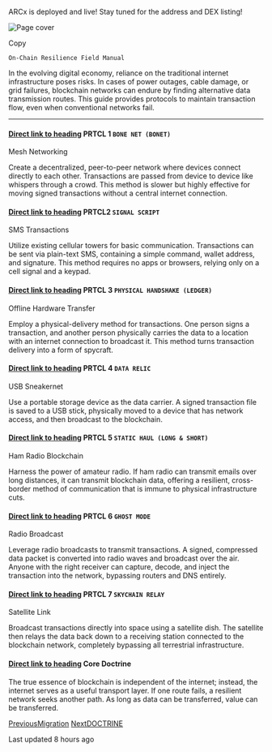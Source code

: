 ARCx is deployed and live! Stay tuned for the address and DEX listing!

![Page cover](https://artifact-virtual.gitbook.io/artifact-virtual/~gitbook/image?url=https%3A%2F%2F2085825860-files.gitbook.io%2F%7E%2Ffiles%2Fv0%2Fb%2Fgitbook-x-prod.appspot.com%2Fo%2Fspaces%252FrJCQSAserS2RzkJmDWnn%252Fuploads%252FDkVh8lYoXNaRvT0fxZaF%252FGemini_Generated_Image_6w9zc6w9zc6w9zc6%2520%281%29.png%3Falt%3Dmedia%26token%3Ddc3da75b-b22d-43af-9766-0aa3ddc39498&width=1248&dpr=4&quality=100&sign=e5a2c8bb&sv=2)

Copy

```inline-grid min-w-full grid-cols-[auto_1fr] [count-reset:line] print:whitespace-pre-wrap
On-Chain Resilience Field Manual
```

In the evolving digital economy, reliance on the traditional internet infrastructure poses risks. In cases of power outages, cable damage, or grid failures, blockchain networks can endure by finding alternative data transmission routes. This guide provides protocols to maintain transaction flow, even when conventional networks fail.

* * *

#### [Direct link to heading](https://artifact-virtual.gitbook.io/artifact-virtual/home/darknet-continuum\#prtcl1-bone-net-bonet)    **PRTCL** **1** `BONE NET (BONET)`

Mesh Networking

Create a decentralized, peer-to-peer network where devices connect directly to each other. Transactions are passed from device to device like whispers through a crowd. This method is slower but highly effective for moving signed transactions without a central internet connection.

#### [Direct link to heading](https://artifact-virtual.gitbook.io/artifact-virtual/home/darknet-continuum\#prtcl2-signal-script)    PRTCL2 `SIGNAL SCRIPT`

SMS Transactions

Utilize existing cellular towers for basic communication. Transactions can be sent via plain-text SMS, containing a simple command, wallet address, and signature. This method requires no apps or browsers, relying only on a cell signal and a keypad.

#### [Direct link to heading](https://artifact-virtual.gitbook.io/artifact-virtual/home/darknet-continuum\#prtcl3-physical-handshake-ledger)    **PRTCL** **3** `PHYSICAL HANDSHAKE (LEDGER)`

Offline Hardware Transfer

Employ a physical-delivery method for transactions. One person signs a transaction, and another person physically carries the data to a location with an internet connection to broadcast it. This method turns transaction delivery into a form of spycraft.

#### [Direct link to heading](https://artifact-virtual.gitbook.io/artifact-virtual/home/darknet-continuum\#prtcl4-data-relic)    **PRTCL** **4** `DATA RELIC`

USB Sneakernet

Use a portable storage device as the data carrier. A signed transaction file is saved to a USB stick, physically moved to a device that has network access, and then broadcast to the blockchain.

#### [Direct link to heading](https://artifact-virtual.gitbook.io/artifact-virtual/home/darknet-continuum\#prtcl5-static-haul-long-and-short)    **PRTCL** **5** `STATIC HAUL (LONG & SHORT)`

Ham Radio Blockchain

Harness the power of amateur radio. If ham radio can transmit emails over long distances, it can transmit blockchain data, offering a resilient, cross-border method of communication that is immune to physical infrastructure cuts.

#### [Direct link to heading](https://artifact-virtual.gitbook.io/artifact-virtual/home/darknet-continuum\#prtcl6-ghost-mode)    **PRTCL** **6** `GHOST MODE`

Radio Broadcast

Leverage radio broadcasts to transmit transactions. A signed, compressed data packet is converted into radio waves and broadcast over the air. Anyone with the right receiver can capture, decode, and inject the transaction into the network, bypassing routers and DNS entirely.

#### [Direct link to heading](https://artifact-virtual.gitbook.io/artifact-virtual/home/darknet-continuum\#prtcl7-skychain-relay)    **PRTCL** **7** `SKYCHAIN RELAY`

Satellite Link

Broadcast transactions directly into space using a satellite dish. The satellite then relays the data back down to a receiving station connected to the blockchain network, completely bypassing all terrestrial infrastructure.

#### [Direct link to heading](https://artifact-virtual.gitbook.io/artifact-virtual/home/darknet-continuum\#core-doctrine)    Core Doctrine

The true essence of blockchain is independent of the internet; instead, the internet serves as a useful transport layer. If one route fails, a resilient network seeks another path. As long as data can be transferred, value can be transferred.

[PreviousMigration](https://artifact-virtual.gitbook.io/artifact-virtual/home/constitutional-intelligence/development/migration) [NextDOCTRINE](https://artifact-virtual.gitbook.io/artifact-virtual/doctrine)

Last updated 8 hours ago
